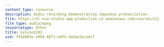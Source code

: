 ```yaml
---
content_type: resource
description: Audio recording demonstrating Japanese pronunciation.
file: https://ol-ocw-studio-app-production.s3.amazonaws.com/courses/21g-504-japanese-iv-spring-2009/f918903ee09488f1e9f54a5ae2ecaecf_Lesson22A3.mp3
file_type: audio/mpeg
resourcetype: Other
title: Lesson22A3
uid: f918903e-e094-88f1-e9f5-4a5ae2ecaecf
---
```

